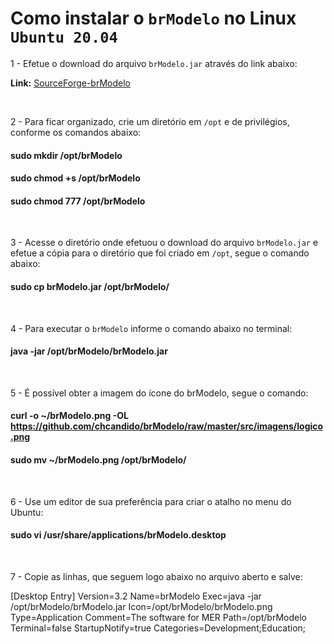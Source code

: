 # Como instalar o <b>`brModelo`</b> no Linux `Ubuntu 20.04`

1 - Efetue o download do arquivo `brModelo.jar` através do link abaixo:

<b>Link:</b> [SourceForge-brModelo](https://sourceforge.net/projects/brmodelo/)

<br>

2 - Para ficar organizado, crie um diretório em `/opt` e de privilégios, conforme os comandos abaixo:

#### sudo mkdir /opt/brModelo
#### sudo chmod +s /opt/brModelo
#### sudo chmod 777 /opt/brModelo

<br>

3 - Acesse o diretório onde efetuou o download do arquivo `brModelo.jar` e efetue a cópia para o diretório que foi criado em `/opt`, segue o comando abaixo:

#### sudo cp brModelo.jar /opt/brModelo/ 

<br>

4 - Para executar o `brModelo` informe o comando abaixo no terminal:

#### java -jar /opt/brModelo/brModelo.jar

<br>

5 - É possível obter a imagem do ícone do brModelo, segue o comando:

#### curl -o ~/brModelo.png -OL https://github.com/chcandido/brModelo/raw/master/src/imagens/logico.png

#### sudo mv ~/brModelo.png /opt/brModelo/

<br>

6 - Use um editor de sua preferência para criar o atalho no menu do Ubuntu: 

#### sudo vi /usr/share/applications/brModelo.desktop 

<br>

7 - Copie as linhas, que seguem logo abaixo no arquivo aberto e salve:

[Desktop Entry]
Version=3.2
Name=brModelo
Exec=java -jar /opt/brModelo/brModelo.jar
Icon=/opt/brModelo/brModelo.png
Type=Application
Comment=The software for MER
Path=/opt/brModelo
Terminal=false
StartupNotify=true
Categories=Development;Education; 